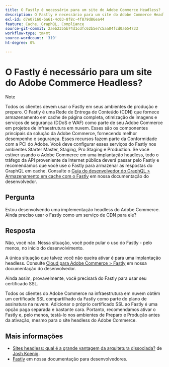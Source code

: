 ```yaml
---
title: O Fastly é necessário para um site do Adobe Commerce Headless?
description: O Fastly é necessário para um site do Adobe Commerce Headless?
exl-id: d7e07160-6a61-4c03-8f8c-4f879d86ea44
feature: Cache, GraphQL, Compliance
source-git-commit: 2aeb2355b74d1cdfc62b5e7c5aa04fcd0a654733
workflow-type: tm+mt
source-wordcount: '319'
ht-degree: 0%

---
```


# O Fastly é necessário para um site do Adobe Commerce Headless?

>[!NOTE]
>
>Todos os clientes devem usar o Fastly em seus ambientes de produção e preparo. O Fastly é uma Rede de Entrega de Conteúdo (CDN) que fornece armazenamento em cache de página completa, otimização de imagens e serviços de segurança (DDoS e WAF) como parte de seu Adobe Commerce em projetos de infraestrutura em nuvem. Esses são os componentes principais da solução da Adobe Commerce, fornecendo melhor desempenho e segurança. Esses recursos fazem parte da Conformidade com a PCI do Adobe. Você deve configurar esses serviços do Fastly nos ambientes Starter Master, Staging, Pro Staging e Production. Se você estiver usando o Adobe Commerce em uma implantação headless, todo o tráfego da API proveniente da Internet pública deverá passar pelo Fastly e recomendamos que você use o Fastly para armazenar as respostas do GraphQL em cache. Consulte o [Guia do desenvolvedor do GraphQL > Armazenamento em cache com o Fastly](https://developer.adobe.com/commerce/webapi/graphql/usage/caching/#caching-with-fastly) em nossa documentação do desenvolvedor.

## **Pergunta**

Estou desenvolvendo uma implementação headless do Adobe Commerce. Ainda preciso usar o Fastly como um serviço de CDN para ele?

## **Resposta**

Não, você não. Nessa situação, você pode pular o uso do Fastly - pelo menos, no início do desenvolvimento.

A única situação que talvez você não queira ativar é para uma implantação headless.
Consulte [Cloud para Adobe Commerce > Fastly](https://experienceleague.adobe.com/pt-br/docs/commerce-cloud-service/user-guide/cdn/fastly) em nossa documentação do desenvolvedor.

Ainda assim, provavelmente, você precisará do Fastly para usar seu certificado SSL.

Todos os clientes do Adobe Commerce na infraestrutura em nuvem obtêm um certificado SSL compartilhado da Fastly como parte do plano de assinatura na nuvem. Adicionar o próprio certificado SSL ao Fastly é uma opção paga separada e bastante cara. Portanto, recomendamos ativar o Fastly e, pelo menos, testá-lo nos ambientes de Preparo e Produção antes da ativação, mesmo para o site headless do Adobe Commerce.

## Mais informações

* [Sites headless: qual é a grande vantagem da arquitetura dissociada?](https://pantheon.io/blog/headless-websites-whats-big-deal-decoupled-architecture) de [Josh Koenig](https://pantheon.io/team/josh-koenig).
* [Fastly](https://experienceleague.adobe.com/pt-br/docs/commerce-cloud-service/user-guide/cdn/fastly) em nossa documentação para desenvolvedores.
